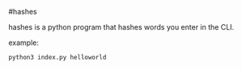 #hashes

hashes is a python program that hashes words you enter in the CLI.

example:

    python3 index.py helloworld
